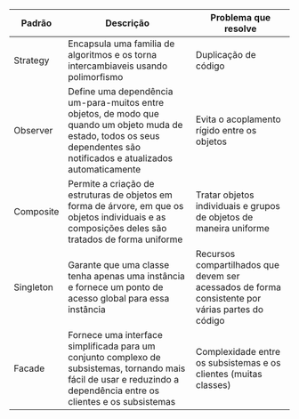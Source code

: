 | Padrão | Descrição | Problema que resolve |
| -------- | -------- |------------ |
| Strategy | Encapsula uma familia de algoritmos e os torna intercambiaveis usando polimorfismo | Duplicação de código |
| Observer | Define uma dependência um-para-muitos entre objetos, de modo que quando um objeto muda de estado, todos os seus dependentes são notificados e atualizados automaticamente | Evita o acoplamento rígido entre os objetos |
| Composite |  Permite a criação de estruturas de objetos em forma de árvore, em que os objetos individuais e as composições deles são tratados de forma uniforme |  Tratar objetos individuais e grupos de objetos de maneira uniforme |
| Singleton |  Garante que uma classe tenha apenas uma instância e fornece um ponto de acesso global para essa instância |  Recursos compartilhados que devem ser acessados de forma consistente por várias partes do código |
| Facade | Fornece uma interface simplificada para um conjunto complexo de subsistemas, tornando mais fácil de usar e reduzindo a dependência entre os clientes e os subsistemas | Complexidade entre os subsistemas e os clientes (muitas classes) |
